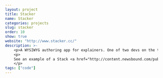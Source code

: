 ```yaml
---
layout: project
title: Stacker
name: Stacker
categories: projects
slug: stacker
order: 10
show: true
website: "http://www.stacker.cc/"
description: >-
    <p>A WYSIWYG authoring app for explainers. One of two devs on the team, Javascript full stack code.</p>
    <p>
    See an example of a Stack <a href="http://content.newsbound.com/public/newsbound/sf_fog/index.html">here.</a>
    </p>
tags: ["code"]
---
```



